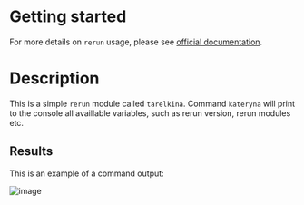 # Getting started

For more details on `rerun` usage, please see [official documentation](https://rerun.github.io/rerun/).

# Description

This is a simple `rerun` module called `tarelkina`. Command `kateryna` will print to the console all availlable variables, such as rerun version, rerun modules etc.

## Results

This is an example of a command output:

![image](https://user-images.githubusercontent.com/87849455/191567598-a0af77c8-1f76-4989-b286-ef85ce1ac2b7.png)
